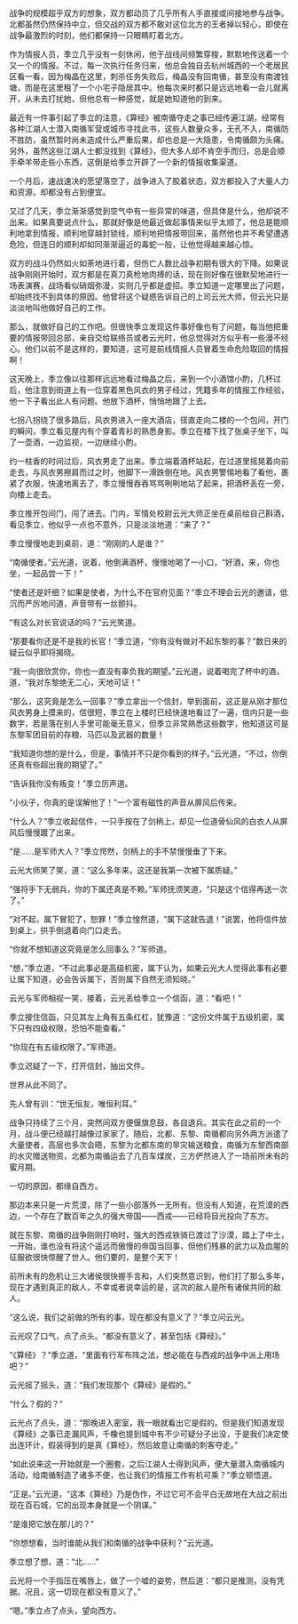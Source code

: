 战争的规模超乎双方的想象，双方都动员了几乎所有人手直接或间接地参与战争。北都虽然仍然保持中立，但交战的双方都不敢对这位北方的王者掉以轻心，即使在战争最激烈的时刻，他们都保持一只眼睛盯着北方。

作为情报人员，季立几乎没有一刻休闲，他于战线间频繁穿梭，默默地传送着一个又一个的情报。不过，每一次执行任务归来，他总会独自去杭州城西的一个老居民区看一看，因为梅晶在这里，刺杀任务失败后，梅晶没有回南循，甚至没有南渡钱塘，而是在这里租了一个小宅子隐居其中。他每次来时都只是远远地看一会儿就离开，从未去打扰她，但他总有一种感觉，就是她知道他的到来。

最近有一件事引起了季立的注意，《算经》被南循夺走之事已经传遍江湖，经常有各种江湖人士潜入南循军营或城市寻找此书，这些人数量众多，无孔不入，南循防不胜防，虽然暂时尚未造成什么严重后果，却也总是一大隐患，令南循颇为头痛。另外，虽然这些江湖人士都没找到《算经》，但大多人却不肯空手而归，总是会顺手牵羊带走些小东西，这倒是给季立开辟了一个新的情报收集渠道。

一个月后，速战速决的愿望落空了，战争进入了胶着状态，双方都投入了大量人力和资源，却都没有占到便宜。

又过了几天，季立渐渐感觉到空气中有一些异常的味道，但具体是什么，他却说不出来。如果真要说点什么，那就好像是他最近做起事情来似乎太顺了，他总是能顺利地拿到情报，顺利地穿越封锁线，顺利地把情报带回来，虽然他也并不希望遭遇危险，但连日的顺利却如同渐渐逼近的毒蛇一般，让他觉得越来越心惊。

双方的战斗仍然如火如荼地进行着，但伤亡人数比战争初期有很大的下降。如果说战争刚刚开始时，双方都是在真刀真枪地肉搏的话，现在则好像在很默契地进行一场表演赛，战场看似硝烟弥漫，实则几乎都是虚招。季立知道一定哪里出了问题，却始终找不到具体的原因。他曾将这个疑惑告诉自己的上司云光大师，但云光只是淡淡地叫他做好自己的工作。

那么，就做好自己的工作吧。但很快季立发现这件事好像也有了问题，每当他把重要的情报带回总部，亲自交给联络员或者云光时，他总觉得对方似乎有一些漫不经心。他们以前不是这样的，要知道，这可是前线情报人员冒着生命危险取回的情报啊！

这天晚上，季立像以往那样远远地看过梅晶之后，来到一个小酒馆小酌，几杯过后，他注意到街道上有一位穿着黑色风衣的男子经过，凭籍多年的情报工作经验，他一下子看出此人有问题。他放下酒杯，悄悄地跟了上去。

七拐八拐绕了很多路后，风衣男进入一座大酒店，径直走向二楼的一个包间，开门的瞬间，季立看见屋内有个穿着青衫的熟悉身影。季立在楼下找了张桌子坐下，叫了一壶酒，一边监视，一边继续小酌。

约一柱香的时间过后，风衣男走了出来。季立端着酒杯站起，在过道里摇晃着向前走去，与风衣男擦肩而过之时，他脚下一滑跌倒在地。风衣男警惕地看了看他，裹紧了衣服，快速地离去了，季立慢慢吞吞骂骂咧咧地站了起来，把酒杯丢在一旁，向楼上走去。

季立推开包间门，闯了进去。门内，军情处校尉云光大师正坐在桌前给自己斟酒，看见季立，他似乎一点也不意外，只是淡淡地道：“来了？”

季立慢慢地走到桌前，道：“刚刚的人是谁？”

“南循使者。”云光道，说着，他倒满酒杯，慢慢地喝了一小口，“好酒，来，你也坐，一起品尝一下！”

“使者还是奸细？如果是使者，为什么不在官府见面？”季立不理会云光的邀请，低沉而严厉地问道，声音带有一丝颤抖。

“有这么对长官说话的吗？”云光笑道。

“那要看你还是不是我的长官！”季立道，“你有没有做对不起东黎的事？”数日来的疑云似乎即将揭晓。

“我一向很欣赏你，你也一直没有辜负我的期望。”云光道，说着喝完了杯中的酒，道，“我对东黎绝无二心，天地可证！”

“那么，这究竟是怎么一回事？”季立拿出一个信封，举到面前，这正是从刚才那位风衣男身上摸来的，信很短，季立在上楼时已经快速地看过了一遍，信内只是一些数字，若是落在别人手里可能毫无意义，但季立非常熟悉这些数字，他知道这可是东黎军团目前的存粮、马匹以及武器的数量！

“我知道你想的是什么，但是，事情并不只是你看到的样子。”云光道，“不过，你倒还真有些超出我的期望了。”

“告诉我你没有叛变！”季立厉声道。

“小伙子，你真的是误解他了！”一个富有磁性的声音从屏风后传来。

“什么人？”季立收起信件，一只手按在了剑柄上，却见一位道骨仙风的白衣人从屏风后慢慢踱了出来。

“是……是军师大人？”季立愕然，剑柄上的手不禁慢慢垂了下来。

云光大师笑了笑，道：“这么多年来，这还是我第一次被下属质疑。”

“强将手下无弱兵，你的下属还真是不赖。”军师抚须笑道，“只是这个信得再送一次了。”

“对不起，属下冒犯了，恕罪！”季立惶然道，“属下这就告退！”说罢，他将信件放到桌上，拱手倒退着向门口走去。

“你就不想知道这究竟是怎么回事么？”军师道。

“想，”季立道，“不过此事必是高级机密，属下认为，如果云光大人觉得此事有必要让属下知道，必会告诉属下，否则属下自然无须知晓。”

云光与军师相视一笑，接着，云光丢给季立一个信函，道：“看吧！”

季立接住信函，只见其左上角有五条红杠，犹豫道：“这份文件属于五级机密，属下只有四级权限，恐怕不能查看。”

“你现在有五级权限了。”军师道。

季立迟疑了一下，打开信封，抽出文件。

世界从此不同了。



先人曾有训：“世无恒友，唯恒利耳。”

战争只持续了三个月，突然间双方便偃旗息鼓，各自退兵。其实在此之前的一个月，战斗便已经越打越像过家家了。随后，北都、东黎、南循都向另外两方派遣了大量使者，高层也多次会晤，东黎为北都东南的旱灾输送粮食，南循为东黎西南部的水灾赠送物资，北都为南循运去了几百车煤炭，三方俨然进入了一场前所未有的蜜月期。

一切的原因，都缘自西方。

那边本来只是一片荒漠，除了一些小部落外一无所有。但没有人知道，在荒漠的西边，一个存在了数百年之久的强大帝国——西戎——已经将目光投向了东方。

就在东黎、南循的战争刚刚打响时，强大的西戎铁骑已渡过了沙漠，踏上了中土，一开始，谁也没有将这个遥远而傲慢的帝国当回事，但他们残暴的武力以及血腥的征服欲很快惊醒了世人。他们要的，是整个天下！

前所未有的危机让三大诸侯很快握手言和，人们突然意识到，他们打了那么多年，现在才遇到真正的敌人，不幸或者说幸运的是，这次的敌人是所有诸侯共同的敌人。

“这么说，我们之前做的所有的事，现在都没有意义了？”季立问云光。

云光叹了口气，点了点头。“都没有意义了，甚至包括《算经》。”

“《算经》？”季立道，“里面有行军布阵之法，想必能在与西戎的战争中派上用场吧？”

云光摇了摇头，道：“我们发现那个《算经》是假的。”

“什么？假的？”

云光点了点头，道：“那晚进入密室，我一眼就看出它是假的。但是我们知道发现《算经》之事已走漏风声，千橡也提到城中有不少可疑分子出没，于是我们决定使出连环计，假装得到的是真《算经》，然后故意让南循的刺客夺走。”

“如此说来这一开始就是一个圈套，之后江湖人士得到风声，便大量潜入南循城内活动，给南循制造了诸多不便，也让我们的情报工作有机可乘？”季立顿悟道。

“正是。”云光道，“这本《算经》乃是伪作，不过它可不会平白无故地在大战之前出现在百石城，它的出现本身就是一个阴谋。”

“是谁把它放在那儿的？”

“你想想看，当时谁能从我们和南循的战争中获利？”云光道。

季立想了想，道：“北……”

云光将一个手指压在嘴唇上，做了一个嘘的姿势，然后道：“都只是推测，没有凭据。况且，这一切现在都没有意义了。”

“嗯。”季立点了点头，望向西方。

